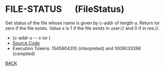 # FILE-STATUS &emsp; (FileStatus)
Get status of the file whose name is given by c-addr of length u. Return ior zero if the file exists. Value x is 1 if the file exists  in user:// and 0 if in res://.
* (c-addr u -- x ior )
* [Source Code](../words/file_ext/FileStatus.cs)
* Execution Tokens: 1545904310 (interpreted) and 1009033398 (compiled)


[BACK](builtins.md#FileStatus)
